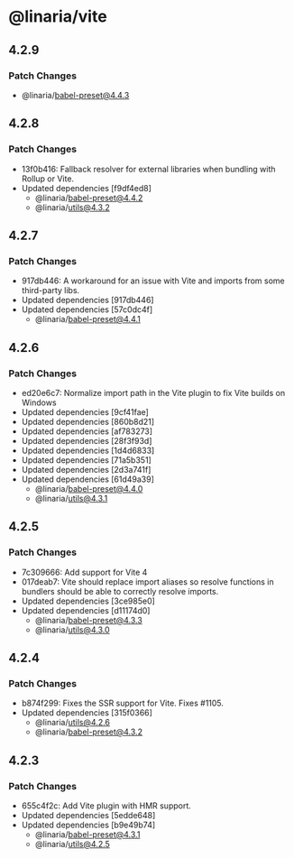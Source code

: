 # @linaria/vite

## 4.2.9

### Patch Changes

- @linaria/babel-preset@4.4.3

## 4.2.8

### Patch Changes

- 13f0b416: Fallback resolver for external libraries when bundling with Rollup or Vite.
- Updated dependencies [f9df4ed8]
  - @linaria/babel-preset@4.4.2
  - @linaria/utils@4.3.2

## 4.2.7

### Patch Changes

- 917db446: A workaround for an issue with Vite and imports from some third-party libs.
- Updated dependencies [917db446]
- Updated dependencies [57c0dc4f]
  - @linaria/babel-preset@4.4.1

## 4.2.6

### Patch Changes

- ed20e6c7: Normalize import path in the Vite plugin to fix Vite builds on Windows
- Updated dependencies [9cf41fae]
- Updated dependencies [860b8d21]
- Updated dependencies [af783273]
- Updated dependencies [28f3f93d]
- Updated dependencies [1d4d6833]
- Updated dependencies [71a5b351]
- Updated dependencies [2d3a741f]
- Updated dependencies [61d49a39]
  - @linaria/babel-preset@4.4.0
  - @linaria/utils@4.3.1

## 4.2.5

### Patch Changes

- 7c309666: Add support for Vite 4
- 017deab7: Vite should replace import aliases so resolve functions in bundlers should be able to correctly resolve imports.
- Updated dependencies [3ce985e0]
- Updated dependencies [d11174d0]
  - @linaria/babel-preset@4.3.3
  - @linaria/utils@4.3.0

## 4.2.4

### Patch Changes

- b874f299: Fixes the SSR support for Vite. Fixes #1105.
- Updated dependencies [315f0366]
  - @linaria/utils@4.2.6
  - @linaria/babel-preset@4.3.2

## 4.2.3

### Patch Changes

- 655c4f2c: Add Vite plugin with HMR support.
- Updated dependencies [5edde648]
- Updated dependencies [b9e49b74]
  - @linaria/babel-preset@4.3.1
  - @linaria/utils@4.2.5
